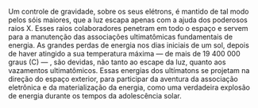 ﻿Um controle de gravidade, sobre os seus elétrons, é mantido de tal modo pelos sóis maiores, que a luz escapa apenas com a ajuda dos poderosos raios X. Esses raios colaboradores penetram em todo o espaço e servem para a manutenção das associações ultimatômicas fundamentais de energia. As grandes perdas de energia nos dias iniciais de um sol, depois de haver atingido a sua temperatura máxima — de mais de 19 400 000 graus (C) — , são devidas, não tanto ao escape da luz, quanto aos vazamentos ultimatômicos. Essas energias dos ultímatons se projetam na direção do espaço exterior, para participar da aventura da associação eletrônica e da materialização da energia, como uma verdadeira explosão de energia durante os tempos da adolescência solar.